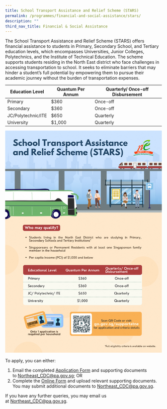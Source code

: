 ```yaml
---
title: School Transport Assistance and Relief Scheme (STARS)
permalink: /programmes/financial-and-social-assistance/stars/
description: ""
third_nav_title: Financial & Social Assistance
---
```

The School Transport Assistance and Relief Scheme (STARS) offers financial assistance to students in Primary, Secondary School, and Tertiary education levels, which encompasses Universities, Junior Colleges, Polytechnics, and the Institute of Technical Education. The scheme supports students residing in the North East district who face challenges in accessing transportation to school. It seeks to eliminate barriers that may hinder a student’s full potential by empowering them to pursue their academic journey without the burden of transportation expenses.



| Education Level | Quantum Per Annum | Quarterly/ Once-off Disbursement |
| -------- | -------- | -------- |
| Primary     | $360     | Once-off    |
| Secondary     | $360     | Once-off    |
| JC/Polytechnic/ITE     | $650     | Quarterly    |
| University     | $1,000     | Quarterly    |


![](/images/Programmes/Financial%20&%20Social%20Assistance/school%20transport%20assistance%20and%20relief%20scheme%20(stars)%20(1).png)

To apply, you can either:

1.  Email the completed [Application Form](/files/new%20annex%20a_north%20east%20assistance%20scheme%20referral%20form%20.pdf) and supporting documents to [Northeast\_CDC@pa.gov.sg](mailto:Northeast_CDC@pa.gov.sg); OR
2.  Complete the [Online Form](https://form.gov.sg/#!/5e994b5f5dad670011b1d2ed) and upload relevant supporting documents. You may submit additional documents to [Northeast\_CDC@pa.gov.sg](mailto:Northeast_CDC@pa.gov.sg).

If you have any further queries, you may email us at [Northeast_CDC@pa.gov.sg](mailto:Northeast_CDC@pa.gov.sg).
